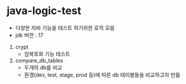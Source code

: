 # java-logic-test
- 다양한 자바 기능을 테스트 하기위한 로직 모음
- jdk 버전 : 17

1. crypt
   - 암복호화 기능 테스트
2. compare_db_tables
   - 두개의 db를 비교
   - 환경(dev, test, stage, prod 등)에 따른 db 테이블들을 비교하고자 만듦